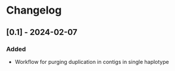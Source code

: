 # Changelog

## [0.1] - 2024-02-07

### Added

- Workflow for purging duplication in contigs in single haplotype